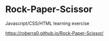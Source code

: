 # Rock-Paper-Scissor
Javascript/CSS/HTML learning exercise

https://roberra0.github.io/Rock-Paper-Scissor/
